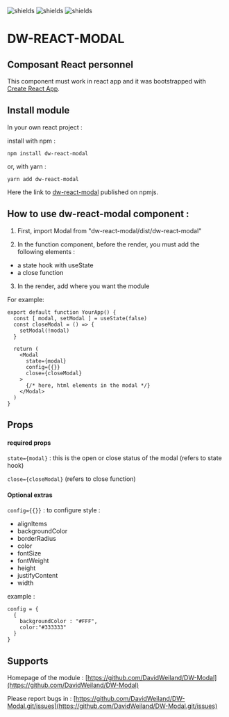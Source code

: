 
![shields](https://img.shields.io/badge/version-v1.1.0-blue)
![shields](https://img.shields.io/badge/make_with-React_in_create--react--app-red)
![shields](https://img.shields.io/badge/author-David_Weiland-green)

# DW-REACT-MODAL
## Composant React personnel

This component must work in react app and it was bootstrapped with  [Create React App](https://github.com/facebook/create-react-app).

## Install module
In your own react project :

install with npm :
```
npm install dw-react-modal
```
or, with yarn :
```
yarn add dw-react-modal
```

Here the link to [dw-react-modal](https://www.npmjs.com/package/dw-react-modal) published on npmjs.

## How to use dw-react-modal component :

1. First, import Modal from "dw-react-modal/dist/dw-react-modal" 

2. In the function component, before the render, you must add the following elements :
- a state hook with useState
- a close function

3. In the render, add where you want the module

For example:
```
export default function YourApp() {
  const [ modal, setModal ] = useState(false)
  const closeModal = () => {
    setModal(!modal)
  }

  return (
    <Modal
      state={modal}
      config={{}}
      close={closeModal}
    >
      {/* here, html elements in the modal */}
    </Modal>
  )
}
```

## Props
#### required props
`state={modal}` : this is the open or close status of the modal (refers to state hook)

`close={closeModal}` (refers to close function)

#### Optional extras
`config={{}}` : to configure style :

- alignItems
- backgroundColor
- borderRadius
- color
- fontSize
- fontWeight
- height
- justifyContent
- width

example :
```
config = {
  {
    backgroundColor : "#FFF",
    color:"#333333"
  }
}
```


## Supports
Homepage of the module : [https://github.com/DavidWeiland/DW-Modal](https://github.com/DavidWeiland/DW-Modal)

Please report bugs in : [https://github.com/DavidWeiland/DW-Modal.git/issues](https://github.com/DavidWeiland/DW-Modal.git/issues)
